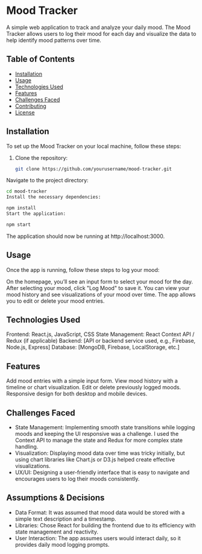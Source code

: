 # Mood Tracker

A simple web application to track and analyze your daily mood. The Mood Tracker allows users to log their mood for each day and visualize the data to help identify mood patterns over time.

## Table of Contents

- [Installation](#installation)
- [Usage](#usage)
- [Technologies Used](#technologies-used)
- [Features](#features)
- [Challenges Faced](#challenges-faced)
- [Contributing](#contributing)
- [License](#license)

## Installation

To set up the Mood Tracker on your local machine, follow these steps:

1. Clone the repository:

   ```bash
   git clone https://github.com/yourusername/mood-tracker.git
   ```

Navigate to the project directory:

```bash
cd mood-tracker
Install the necessary dependencies:
```


```bash
npm install
Start the application:
```


```bash
npm start
```

The application should now be running at http://localhost:3000.

## Usage
Once the app is running, follow these steps to log your mood:

On the homepage, you’ll see an input form to select your mood for the day.
After selecting your mood, click "Log Mood" to save it.
You can view your mood history and see visualizations of your mood over time.
The app allows you to edit or delete your mood entries.

## Technologies Used
Frontend: React.js, JavaScript, CSS
State Management: React Context API / Redux (if applicable)
Backend: [API or backend service used, e.g., Firebase, Node.js, Express]
Database: [MongoDB, Firebase, LocalStorage, etc.]

## Features
Add mood entries with a simple input form.
View mood history with a timeline or chart visualization.
Edit or delete previously logged moods.
Responsive design for both desktop and mobile devices.

## Challenges Faced
- State Management: Implementing smooth state transitions while logging moods and keeping the UI responsive was a challenge. I used the Context API to manage the state and Redux for more complex state handling.
- Visualization: Displaying mood data over time was tricky initially, but using chart libraries like Chart.js or D3.js helped create effective visualizations.
- UX/UI: Designing a user-friendly interface that is easy to navigate and encourages users to log their moods consistently.

## Assumptions & Decisions
- Data Format: It was assumed that mood data would be stored with a simple text description and a timestamp.
- Libraries: Chose React for building the frontend due to its efficiency with state management and reactivity.
- User Interaction: The app assumes users would interact daily, so it provides daily mood logging prompts.
